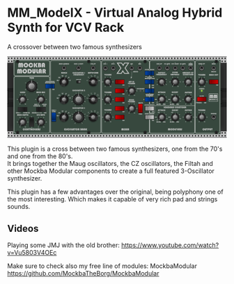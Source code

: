 # MM_ModelX - Virtual Analog Hybrid Synth for VCV Rack
A crossover between two famous synthesizers

![Alt text](./screenshot.png)

This plugin is a cross between two famous synthesizers, one from the 70's and one from the 80's.<br>
It brings together the Maug oscillators, the CZ oscillators, the Filtah and other Mockba Modular components to create a full featured 3-Oscillator synthesizer.

This plugin has a few advantages over the original, being polyphony one of the most interesting. Which makes it capable of very rich pad and strings sounds.

## Videos

Playing some JMJ with the old brother: https://www.youtube.com/watch?v=Vu5803V4OEc

Make sure to check also my free line of modules: MockbaModular
https://github.com/MockbaTheBorg/MockbaModular
